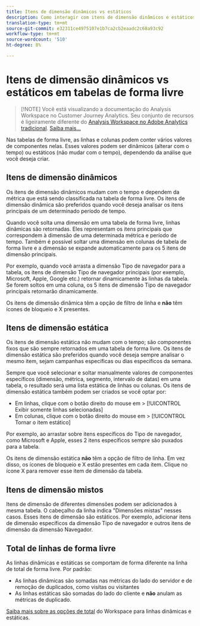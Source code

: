 ```yaml
---
title: Itens de dimensão dinâmicos vs estáticos
description: Como interagir com itens de dimensão dinâmicos e estáticos em tabelas.
translation-type: tm+mt
source-git-commit: e32311ce4975107e1b7ca2cb2eaadc2c68a93c92
workflow-type: tm+mt
source-wordcount: '510'
ht-degree: 8%

---
```



# Itens de dimensão dinâmicos vs estáticos em tabelas de forma livre

>[!NOTE] Você está visualizando a documentação do Analysis Workspace no Customer Journey Analytics. Seu conjunto de recursos é ligeiramente diferente do [Analysis Workspace no Adobe Analytics tradicional](https://docs.adobe.com/content/help/pt-BR/analytics/analyze/analysis-workspace/home.html). [Saiba mais...](/help/getting-started/cja-aa.md)

Nas tabelas de forma livre, as linhas e colunas podem conter vários valores de componentes nelas. Esses valores podem ser dinâmicos (alterar com o tempo) ou estáticos (não mudar com o tempo), dependendo da análise que você deseja criar.

## Itens de dimensão dinâmicos

Os itens de dimensão dinâmicos mudam com o tempo e dependem da métrica que está sendo classificada na tabela de forma livre. Os itens de dimensão dinâmica são preferidos quando você deseja analisar os itens principais de um determinado período de tempo.

Quando você solta uma dimensão em uma tabela de forma livre, linhas dinâmicas são retornadas. Eles representam os itens principais que correspondem à dimensão de uma determinada métrica e período de tempo. Também é possível soltar uma dimensão em colunas de tabela de forma livre e a dimensão se expande automaticamente para os 5 itens de dimensão principais.

Por exemplo, quando você arrasta a dimensão Tipo de navegador para a tabela, os itens de dimensão Tipo de navegador principais (por exemplo, Microsoft, Apple, Google etc.) retornar dinamicamente às linhas da tabela. Se forem soltos em uma coluna, os 5 itens de dimensão Tipo de navegador principais retornarão dinamicamente.

Os itens de dimensão dinâmica têm a opção de filtro de linha e **não** têm ícones de bloqueio e X presentes.

## Itens de dimensão estática

Os itens de dimensão estática não mudam com o tempo; são componentes fixos que são sempre retornados em uma tabela de forma livre. Os itens de dimensão estática são preferidos quando você deseja sempre analisar o mesmo item, sejam campanhas específicas ou dias específicos da semana.

Sempre que você selecionar e soltar manualmente valores de componentes específicos (dimensão, métrica, segmento, intervalo de datas) em uma tabela, o resultado será uma lista estática de linhas ou colunas. Os itens de dimensão estática também podem ser criados se você optar por:

* Em linhas, clique com o botão direito do mouse em > [!UICONTROL Exibir somente linhas selecionadas]
* Em colunas, clique com o botão direito do mouse em > [!UICONTROL Tornar o item estático]

Por exemplo, ao arrastar sobre itens específicos do Tipo de navegador, como Microsoft e Apple, esses 2 itens específicos sempre são puxados para a tabela.

Os itens de dimensão estática **não** têm a opção de filtro de linha. Em vez disso, os ícones de bloqueio e X estão presentes em cada item. Clique no ícone X para remover esse item de dimensão da tabela.

## Itens de dimensão mistos

Itens de dimensão de diferentes dimensões podem ser adicionados à mesma tabela. O cabeçalho da linha indica &quot;Dimensões mistas&quot; nesses casos. Esses itens de dimensão são estáticos. Por exemplo, adicionar itens de dimensão específicos da dimensão Tipo de navegador e outros itens de dimensão da dimensão Navegador.

## Total de linhas de forma livre

As linhas dinâmicas e estáticas se comportam de forma diferente na linha de total de forma livre. Por padrão:

* As linhas dinâmicas são somadas nas métricas do lado do servidor e de remoção de duplicados, como visitas ou visitantes
* As linhas estáticas são somadas do lado do cliente e **não** anulam as métricas de duplicado.

[Saiba mais sobre as opções de total](https://docs.adobe.com/content/help/pt-BR/analytics/analyze/analysis-workspace/build-workspace-project/workspace-totals.html) do Workspace para linhas dinâmicas e estáticas.
